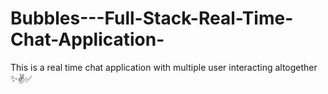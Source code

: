 # Bubbles---Full-Stack-Real-Time-Chat-Application-
This is a real time chat application with multiple user interacting altogether ✨✌️✅
